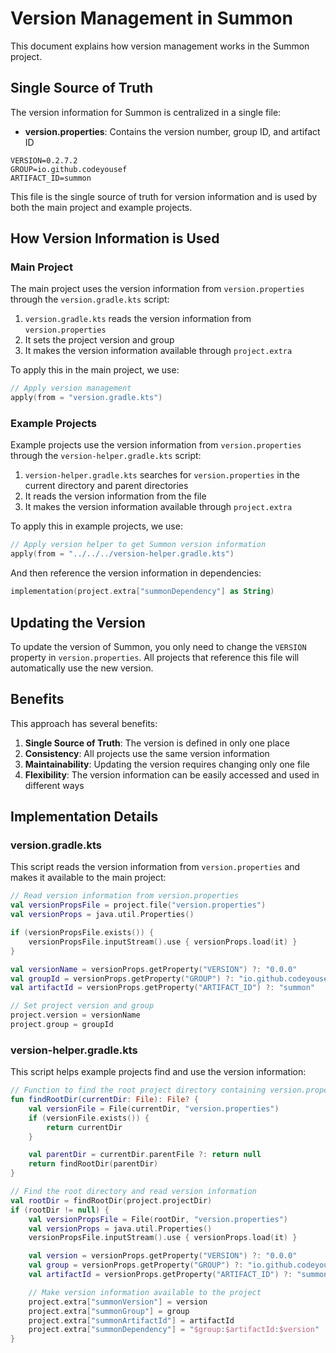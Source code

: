 # Version Management in Summon

This document explains how version management works in the Summon project.

## Single Source of Truth

The version information for Summon is centralized in a single file:

- **version.properties**: Contains the version number, group ID, and artifact ID

```properties
VERSION=0.2.7.2
GROUP=io.github.codeyousef
ARTIFACT_ID=summon
```

This file is the single source of truth for version information and is used by both the main project and example projects.

## How Version Information is Used

### Main Project

The main project uses the version information from `version.properties` through the `version.gradle.kts` script:

1. `version.gradle.kts` reads the version information from `version.properties`
2. It sets the project version and group
3. It makes the version information available through `project.extra`

To apply this in the main project, we use:

```kotlin
// Apply version management
apply(from = "version.gradle.kts")
```

### Example Projects

Example projects use the version information from `version.properties` through the `version-helper.gradle.kts` script:

1. `version-helper.gradle.kts` searches for `version.properties` in the current directory and parent directories
2. It reads the version information from the file
3. It makes the version information available through `project.extra`

To apply this in example projects, we use:

```kotlin
// Apply version helper to get Summon version information
apply(from = "../../../version-helper.gradle.kts")
```

And then reference the version information in dependencies:

```kotlin
implementation(project.extra["summonDependency"] as String)
```

## Updating the Version

To update the version of Summon, you only need to change the `VERSION` property in `version.properties`. All projects that reference this file will automatically use the new version.

## Benefits

This approach has several benefits:

1. **Single Source of Truth**: The version is defined in only one place
2. **Consistency**: All projects use the same version information
3. **Maintainability**: Updating the version requires changing only one file
4. **Flexibility**: The version information can be easily accessed and used in different ways

## Implementation Details

### version.gradle.kts

This script reads the version information from `version.properties` and makes it available to the main project:

```kotlin
// Read version information from version.properties
val versionPropsFile = project.file("version.properties")
val versionProps = java.util.Properties()

if (versionPropsFile.exists()) {
    versionPropsFile.inputStream().use { versionProps.load(it) }
}

val versionName = versionProps.getProperty("VERSION") ?: "0.0.0"
val groupId = versionProps.getProperty("GROUP") ?: "io.github.codeyousef"
val artifactId = versionProps.getProperty("ARTIFACT_ID") ?: "summon"

// Set project version and group
project.version = versionName
project.group = groupId
```

### version-helper.gradle.kts

This script helps example projects find and use the version information:

```kotlin
// Function to find the root project directory containing version.properties
fun findRootDir(currentDir: File): File? {
    val versionFile = File(currentDir, "version.properties")
    if (versionFile.exists()) {
        return currentDir
    }

    val parentDir = currentDir.parentFile ?: return null
    return findRootDir(parentDir)
}

// Find the root directory and read version information
val rootDir = findRootDir(project.projectDir)
if (rootDir != null) {
    val versionPropsFile = File(rootDir, "version.properties")
    val versionProps = java.util.Properties()
    versionPropsFile.inputStream().use { versionProps.load(it) }

    val version = versionProps.getProperty("VERSION") ?: "0.0.0"
    val group = versionProps.getProperty("GROUP") ?: "io.github.codeyousef"
    val artifactId = versionProps.getProperty("ARTIFACT_ID") ?: "summon"

    // Make version information available to the project
    project.extra["summonVersion"] = version
    project.extra["summonGroup"] = group
    project.extra["summonArtifactId"] = artifactId
    project.extra["summonDependency"] = "$group:$artifactId:$version"
}
```
